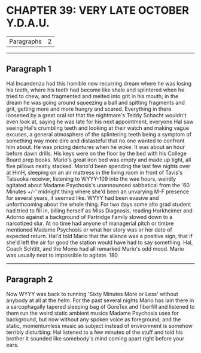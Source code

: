 # CHAPTER 39: VERY LATE OCTOBER Y.D.A.U.

| | |
|------------|-----|
| Paragraphs |2|

---
## Paragraph 1

Hal Incandenza had this horrible new recurring dream where he was losing his teeth, where his teeth had become like shale and splintered when he tried to chew, and fragmented and melted into grit in his mouth; in the dream he was going around squeezing a ball and spitting fragments and grit, getting more and more hungry and scared. Everything in there loosened by a great oral rot that the nightmare's Teddy Schacht wouldn't even look at, saying he was late for his next appointment, everyone Hal saw seeing Hal's crumbling teeth and looking at their watch and making vague excuses, a general atmosphere of the splintering teeth being a symptom of something way more dire and distasteful that no one wanted to confront him about. He was pricing dentures when he woke. It was about an hour before dawn drills. His keys were on the floor by the bed with his College Board prep books. Mario's great iron bed was empty and made up tight, all five pillows neatly stacked. Mario'd been spending the last few nights over at HmH, sleeping on an air mattress in the living room in front of Tavis's Tatsuoka receiver, listening to WYYY-109 into the wee hours, weirdly agitated about Madame Psychosis's unannounced sabbatical from the '60 Minutes +/-' midnight thing where she'd been an unvarying M-F presence for several years, it seemed like. WYYY had been evasive and unforthcoming about the whole thing. For two days some alto grad student had tried to fill in, billing herself as Miss Diagnosis, reading Horkheimer and Adorno against a background of Partridge Family slowed down to a narcotized slur. At no time had anyone of managerial pitch or timbre mentioned Madame Psychosis or what her story was or her date of expected return. Hal'd told Mario that the silence was a positive sign, that if she'd left the air for good the station would have had to say something. Hal, Coach Schtitt, and the Moms had all remarked Mario's odd mood. Mario was usually next to impossible to agitate. 180

---
## Paragraph 2

Now WYYY was back to running 'Sixty Minutes More or Less' without anybody at all at the helm. For the past several nights Mario has lain there in a sarcophagally tapered sleeping bag of GoreTex and fiberfill and listened to them run the weird static ambient musics Madame Psychosis uses for background, but now without any spoken voice as foreground; and the static, momentumless music as subject instead of environment is somehow terribly disturbing: Hal listened to a few minutes of the stuff and told his brother it sounded like somebody's mind coming apart right before your ears.
